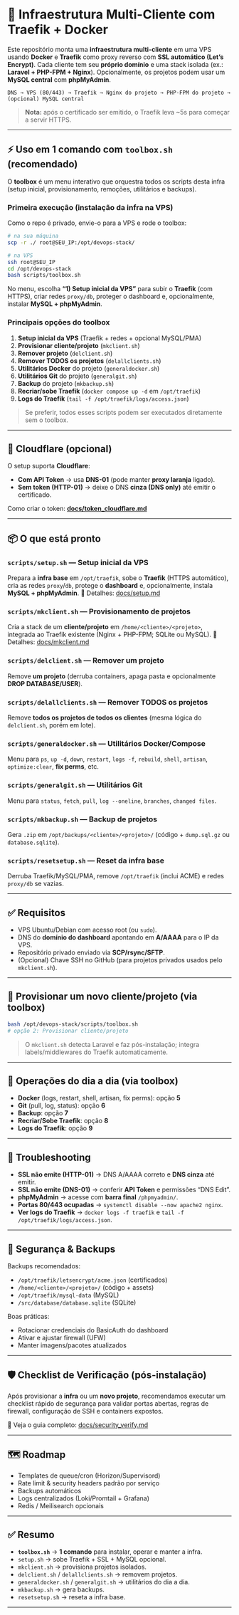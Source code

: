 # 🚀 Infraestrutura Multi-Cliente com Traefik + Docker

Este repositório monta uma **infraestrutura multi-cliente** em uma VPS usando **Docker** e **Traefik** como proxy reverso com **SSL automático (Let’s Encrypt)**.
Cada cliente tem seu **próprio domínio** e uma stack isolada (ex.: **Laravel + PHP-FPM + Nginx**). Opcionalmente, os projetos podem usar um **MySQL central** com **phpMyAdmin**.

```
DNS → VPS (80/443) → Traefik → Nginx do projeto → PHP-FPM do projeto → (opcional) MySQL central
```

> **Nota:** após o certificado ser emitido, o Traefik leva \~5s para começar a servir HTTPS.

---

## ⚡ Uso em 1 comando com `toolbox.sh` (recomendado)

O **toolbox** é um menu interativo que orquestra todos os scripts desta infra (setup inicial, provisionamento, remoções, utilitários e backups).

### Primeira execução (instalação da infra na VPS)

Como o repo é privado, envie-o para a VPS e rode o toolbox:

```bash
# na sua máquina
scp -r ./ root@SEU_IP:/opt/devops-stack/

# na VPS
ssh root@SEU_IP
cd /opt/devops-stack
bash scripts/toolbox.sh
```

No menu, escolha **“1) Setup inicial da VPS”** para subir o **Traefik** (com HTTPS), criar redes `proxy/db`, proteger o dashboard e, opcionalmente, instalar **MySQL + phpMyAdmin**.

### Principais opções do toolbox

1. **Setup inicial da VPS** (Traefik + redes + opcional MySQL/PMA)
2. **Provisionar cliente/projeto** (`mkclient.sh`)
3. **Remover projeto** (`delclient.sh`)
4. **Remover TODOS os projetos** (`delallclients.sh`)
5. **Utilitários Docker** do projeto (`generaldocker.sh`)
6. **Utilitários Git** do projeto (`generalgit.sh`)
7. **Backup** do projeto (`mkbackup.sh`)
8. **Recriar/sobe Traefik** (`docker compose up -d` em `/opt/traefik`)
9. **Logs do Traefik** (`tail -f /opt/traefik/logs/access.json`)

> Se preferir, todos esses scripts podem ser executados diretamente sem o toolbox.

---

## 🔶 Cloudflare (opcional)

O setup suporta **Cloudflare**:

* **Com API Token** → usa **DNS-01** (pode manter **proxy laranja** ligado).
* **Sem token (HTTP-01)** → deixe o DNS **cinza (DNS only)** até emitir o certificado.

Como criar o token: **[docs/token\_cloudflare.md](docs/token_cloudflare.md)**

---

## 📦 O que está pronto

### `scripts/setup.sh` — Setup inicial da VPS

Prepara a **infra base** em `/opt/traefik`, sobe o **Traefik** (HTTPS automático), cria as redes `proxy`/`db`, protege o **dashboard** e, opcionalmente, instala **MySQL + phpMyAdmin**.
📖 Detalhes: [docs/setup.md](docs/setup.md)

### `scripts/mkclient.sh` — Provisionamento de projetos

Cria a stack de um **cliente/projeto** em `/home/<cliente>/<projeto>`, integrada ao Traefik existente (Nginx + PHP-FPM; SQLite ou MySQL).
📖 Detalhes: [docs/mkclient.md](docs/mkclient.md)

### `scripts/delclient.sh` — Remover um projeto

Remove **um projeto** (derruba containers, apaga pasta e opcionalmente **DROP DATABASE/USER**).

### `scripts/delallclients.sh` — Remover TODOS os projetos

Remove **todos os projetos de todos os clientes** (mesma lógica do `delclient.sh`, porém em lote).

### `scripts/generaldocker.sh` — Utilitários Docker/Compose

Menu para `ps`, `up -d`, `down`, `restart`, `logs -f`, `rebuild`, `shell`, `artisan`, `optimize:clear`, **fix perms**, etc.

### `scripts/generalgit.sh` — Utilitários Git

Menu para `status`, `fetch`, `pull`, `log --oneline`, `branches`, `changed files`.

### `scripts/mkbackup.sh` — Backup de projetos

Gera `.zip` em `/opt/backups/<cliente>/<projeto>/` (código + `dump.sql.gz` ou `database.sqlite`).

### `scripts/resetsetup.sh` — Reset da infra base

Derruba Traefik/MySQL/PMA, remove `/opt/traefik` (inclui ACME) e redes `proxy/db` se vazias.

---

## ✅ Requisitos

* VPS Ubuntu/Debian com acesso root (ou `sudo`).
* DNS do **domínio do dashboard** apontando em **A/AAAA** para o IP da VPS.
* Repositório privado enviado via **SCP/rsync/SFTP**.
* (Opcional) Chave SSH no GitHub (para projetos privados usados pelo `mkclient.sh`).

---

## 🧱 Provisionar um novo cliente/projeto (via toolbox)

```bash
bash /opt/devops-stack/scripts/toolbox.sh
# opção 2: Provisionar cliente/projeto
```

> O `mkclient.sh` detecta Laravel e faz pós-instalação; integra labels/middlewares do Traefik automaticamente.

---

## 🔧 Operações do dia a dia (via toolbox)

* **Docker** (logs, restart, shell, artisan, fix perms): opção **5**
* **Git** (pull, log, status): opção **6**
* **Backup**: opção **7**
* **Recriar/Sobe Traefik**: opção **8**
* **Logs do Traefik**: opção **9**

---

## 🧰 Troubleshooting

* **SSL não emite (HTTP-01)** → DNS A/AAAA correto e **DNS cinza** até emitir.
* **SSL não emite (DNS-01)** → conferir **API Token** e permissões “DNS Edit”.
* **phpMyAdmin** → acesse com **barra final** `/phpmyadmin/`.
* **Portas 80/443 ocupadas** → `systemctl disable --now apache2 nginx`.
* **Ver logs do Traefik** → `docker logs -f traefik` e `tail -f /opt/traefik/logs/access.json`.

---

## 🔐 Segurança & Backups

Backups recomendados:

* `/opt/traefik/letsencrypt/acme.json` (certificados)
* `/home/<cliente>/<projeto>/` (código + assets)
* `/opt/traefik/mysql-data` (MySQL)
* `/src/database/database.sqlite` (SQLite)

Boas práticas:

* Rotacionar credenciais do BasicAuth do dashboard
* Ativar e ajustar firewall (UFW)
* Manter imagens/pacotes atualizados

---

## 🛡️ Checklist de Verificação (pós-instalação)

Após provisionar a **infra** ou um **novo projeto**, recomendamos executar um checklist rápido de segurança para validar portas abertas, regras de firewall, configuração de SSH e containers expostos.

📖 Veja o guia completo: [docs/security_verify.md](docs/security_verify.md)

---

## 🗺️ Roadmap

* Templates de queue/cron (Horizon/Supervisord)
* Rate limit & security headers padrão por serviço
* Backups automáticos
* Logs centralizados (Loki/Promtail + Grafana)
* Redis / Meilisearch opcionais

---

## ✅ Resumo

* **`toolbox.sh`** → **1 comando** para instalar, operar e manter a infra.
* `setup.sh` → sobe Traefik + SSL + MySQL opcional.
* `mkclient.sh` → provisiona projetos isolados.
* `delclient.sh` / `delallclients.sh` → removem projetos.
* `generaldocker.sh` / `generalgit.sh` → utilitários do dia a dia.
* `mkbackup.sh` → gera backups.
* `resetsetup.sh` → reseta a infra base.

---
